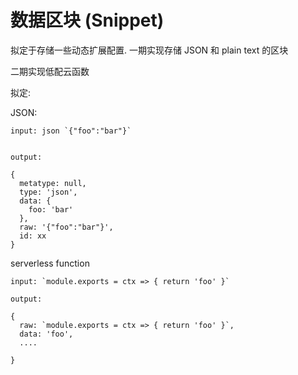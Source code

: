 
# 数据区块 (Snippet)

拟定于存储一些动态扩展配置. 一期实现存储 JSON 和 plain text 的区块

二期实现低配云函数

拟定:

JSON: 

```
input: json `{"foo":"bar"}`


output: 

{
  metatype: null,
  type: 'json',
  data: {
    foo: 'bar'
  },
  raw: '{"foo":"bar"}',
  id: xx
}
```

serverless function

```
input: `module.exports = ctx => { return 'foo' }`

output: 

{
  raw: `module.exports = ctx => { return 'foo' }`,
  data: 'foo',
  ....

}


```